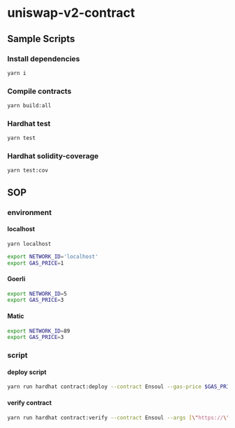 # uniswap-v2-contract

## Sample Scripts
### Install dependencies
```bash
yarn i
```

### Compile contracts
```bash
yarn build:all
```

### Hardhat test
```bash
yarn test 
```

### Hardhat solidity-coverage
```bash
yarn test:cov
```

## SOP
### environment
#### localhost 
``` bash
yarn localhost

export NETWORK_ID='localhost'
export GAS_PRICE=1
```

#### Goerli
``` bash
export NETWORK_ID=5
export GAS_PRICE=3
```

#### Matic
``` bash
export NETWORK_ID=89
export GAS_PRICE=3
```

### script

#### deploy script
```bash
yarn run hardhat contract:deploy --contract Ensoul --gas-price $GAS_PRICE --args [\"https://\"] --network $NETWORK_ID
```

#### verify contract
```bash
yarn run hardhat contract:verify --contract Ensoul --args [\"https://\"] --network $NETWORK_ID
```